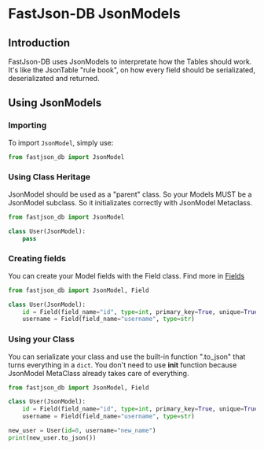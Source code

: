# FastJson-DB JsonModels #

## Introduction ##

FastJson-DB uses JsonModels to interpretate how the Tables should work. It's like the JsonTable "rule book", on how every field should be serializated, deserializated and returned.

## Using JsonModels ##

### Importing ###

To import `JsonModel`, simply use:

```py
from fastjson_db import JsonModel
```

### Using Class Heritage ###

JsonModel should be used as a "parent" class. So your Models MUST be a JsonModel subclass. So it initializates correctly with JsonModel Metaclass.

```py
from fastjson_db import JsonModel

class User(JsonModel):
    pass

```

### Creating fields ###

You can create your Model fields with the Field class. Find more in [Fields](docs/fields.md)

```py
from fastjson_db import JsonModel, Field

class User(JsonModel):
    id = Field(field_name="id", type=int, primary_key=True, unique=True)
    username = Field(field_name="username", type=str)
```

### Using your Class ###

You can serializate your class and use the built-in function ".to_json" that turns everything in a `dict`. You don't need to use __init__ function because JsonModel MetaClass already takes care of everything.

```py
from fastjson_db import JsonModel, Field

class User(JsonModel):
    id = Field(field_name="id", type=int, primary_key=True, unique=True)
    username = Field(field_name="username", type=str)

new_user = User(id=0, username="new_name")
print(new_user.to_json())
```
